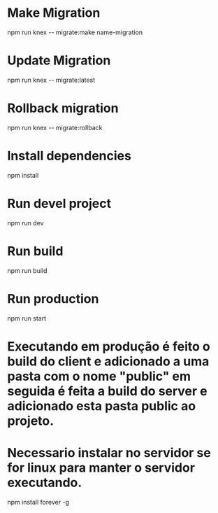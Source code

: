 # Make Migration
npm run knex -- migrate:make name-migration

# Update Migration
npm run knex -- migrate:latest

# Rollback migration
npm run knex -- migrate:rollback

# Install dependencies
npm install

# Run devel project
npm run dev

# Run build
npm run build

# Run production
npm run start

# Executando em produção é feito o build do client e adicionado a uma pasta com o nome "public" em seguida é feita a build do server e adicionado esta pasta public ao projeto.

# Necessario instalar no servidor se for linux para manter o servidor executando.
npm install forever -g